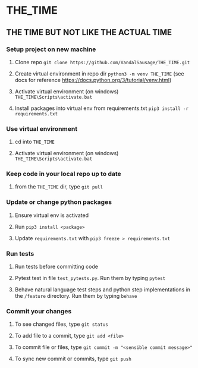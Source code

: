 # THE_TIME
## THE TIME BUT NOT LIKE THE ACTUAL TIME

### Setup project on new machine

1. Clone repo `git clone https://github.com/VandalSausage/THE_TIME.git`

2. Create virtual environment in repo dir `python3 -m venv THE_TIME` (see docs for reference https://docs.python.org/3/tutorial/venv.html)

3. Activate virtual environment (on windows) `THE_TIME\Scripts\activate.bat`

4. Install packages into virtual env from requirements.txt
`pip3 install -r requirements.txt`

### Use virtual environment

1. cd into `THE_TIME`

2. Activate virtual environment (on windows) `THE_TIME\Scripts\activate.bat`

### Keep code in your local repo up to date

1. from the `THE_TIME` dir, type `git pull`

### Update or change python packages 

1. Ensure virtual env is activated

2. Run `pip3 install <package>`

3. Update `requirements.txt` with `pip3 freeze > requirements.txt`

### Run tests

1. Run tests before committing code

2. Pytest test in file `test_pytests.py`. Run them by typing `pytest`

3. Behave natural language test steps and python step implementations in the `/feature` directory. Run them by typing `behave`

### Commit your changes 

1. To see changed files, type `git status`

2. To add file to a commit, type `git add <file>`

3. To commit file or files, type `git commit -m "<sensible commit message>"`

4. To sync new commit or commits, type `git push`
